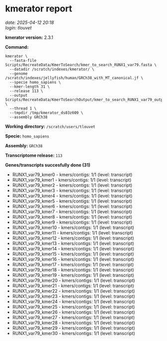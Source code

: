 # kmerator report
*date: 2025-04-12 20:18*  
*login: tlouvet*

**kmerator version:** 2.3.1

**Command:**

```
kmerator \
  --fasta-file Scripts/RecreateData/KmerToSearch/kmer_to_search_RUNX1_var79.fasta \
  --datadir /scratch/indexes/kmerator/ \
  --genome /scratch/indexes/jellyfish/human/GRCh38_with_MT_canonical.jf \
  --specie homo_sapiens \
  --kmer-length 31 \
  --release 113 \
  --output Scripts/RecreateData/KmerToSearchOutput/kmer_to_search_RUNX1_var79_output \
  --thread 1 \
  --tmpdir /tmp/kmerator_ds03z609 \
  --assembly GRCh38
```

**Working directory:** `/scratch/users/tlouvet`

**Specie:** `homo_sapiens`

**Assembly:** `GRCh38`

**Transcriptome release:** `113`

**Genes/transcripts succesfully done (31)**

- RUNX1_var79_kmer0 - kmers/contigs: 1/1 (level: transcript)
- RUNX1_var79_kmer1 - kmers/contigs: 1/1 (level: transcript)
- RUNX1_var79_kmer2 - kmers/contigs: 1/1 (level: transcript)
- RUNX1_var79_kmer3 - kmers/contigs: 1/1 (level: transcript)
- RUNX1_var79_kmer4 - kmers/contigs: 1/1 (level: transcript)
- RUNX1_var79_kmer5 - kmers/contigs: 1/1 (level: transcript)
- RUNX1_var79_kmer6 - kmers/contigs: 1/1 (level: transcript)
- RUNX1_var79_kmer7 - kmers/contigs: 1/1 (level: transcript)
- RUNX1_var79_kmer8 - kmers/contigs: 1/1 (level: transcript)
- RUNX1_var79_kmer9 - kmers/contigs: 1/1 (level: transcript)
- RUNX1_var79_kmer10 - kmers/contigs: 1/1 (level: transcript)
- RUNX1_var79_kmer11 - kmers/contigs: 1/1 (level: transcript)
- RUNX1_var79_kmer12 - kmers/contigs: 1/1 (level: transcript)
- RUNX1_var79_kmer13 - kmers/contigs: 1/1 (level: transcript)
- RUNX1_var79_kmer14 - kmers/contigs: 1/1 (level: transcript)
- RUNX1_var79_kmer15 - kmers/contigs: 1/1 (level: transcript)
- RUNX1_var79_kmer16 - kmers/contigs: 1/1 (level: transcript)
- RUNX1_var79_kmer17 - kmers/contigs: 1/1 (level: transcript)
- RUNX1_var79_kmer18 - kmers/contigs: 1/1 (level: transcript)
- RUNX1_var79_kmer19 - kmers/contigs: 1/1 (level: transcript)
- RUNX1_var79_kmer20 - kmers/contigs: 1/1 (level: transcript)
- RUNX1_var79_kmer21 - kmers/contigs: 1/1 (level: transcript)
- RUNX1_var79_kmer22 - kmers/contigs: 1/1 (level: transcript)
- RUNX1_var79_kmer23 - kmers/contigs: 1/1 (level: transcript)
- RUNX1_var79_kmer24 - kmers/contigs: 1/1 (level: transcript)
- RUNX1_var79_kmer25 - kmers/contigs: 1/1 (level: transcript)
- RUNX1_var79_kmer26 - kmers/contigs: 1/1 (level: transcript)
- RUNX1_var79_kmer27 - kmers/contigs: 1/1 (level: transcript)
- RUNX1_var79_kmer28 - kmers/contigs: 1/1 (level: transcript)
- RUNX1_var79_kmer29 - kmers/contigs: 1/1 (level: transcript)
- RUNX1_var79_kmer30 - kmers/contigs: 1/1 (level: transcript)
